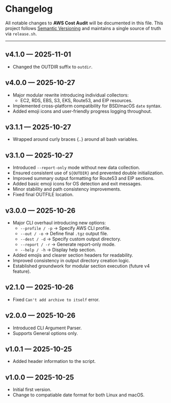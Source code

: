 # Changelog

All notable changes to **AWS Cost Audit** will be documented in this file.
This project follows [Semantic Versioning](https://semver.org/) and maintains
a single source of truth via `release.sh`.

---

## v4.1.0 — 2025-11-01
- Changed the OUTDIR suffix to `outdir`.

## v4.0.0 — 2025-10-27
- Major modular rewrite introducing individual collectors:
  - EC2, RDS, EBS, S3, EKS, Route53, and EIP resources.
- Implemented cross-platform compatibility for BSD/macOS `date` syntax.
- Added emoji icons and user-friendly progress logging throughout.

## v3.1.1 — 2025-10-27
- Wrapped around curly braces {..} around all bash variables.

## v3.1.0 — 2025-10-27
- Introduced `--report-only` mode without new data collection.
- Ensured consistent use of `${OUTDIR}` and prevented double initialization.
- Improved summary output formatting for Route53 and EIP sections.
- Added basic emoji icons for OS detection and exit messages.
- Minor stability and path consistency improvements.
- Fixed final OUTFILE location.

## v3.0.0 — 2025-10-26
- Major CLI overhaul introducing new options:
  - `--profile / -p` → Specify AWS CLI profile.
  - `--out / -o` → Define final `.tgz` output file.
  - `--dest / -d` → Specify custom output directory.
  - `--report / -r` → Generate report-only mode.
  - `--help / -h` → Display help section.
- Added emojis and clearer section headers for readability.
- Improved consistency in output directory creation logic.
- Established groundwork for modular section execution (future v4 feature).

## v2.1.0 — 2025-10-26
- Fixed `Can't add archive to itself` error.

## v2.0.0 — 2025-10-26
- Introduced CLI Argument Parser.
- Supports General options only.

## v1.0.1 — 2025-10-25
- Added header information to the script.

## v1.0.0 — 2025-10-25
- Initial first version.
- Change to compatiable date format for both Linux and macOS.
